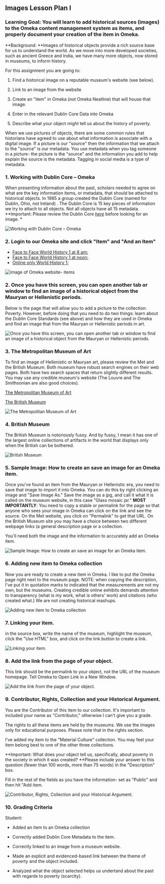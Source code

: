 ## Images Lesson Plan I 

### Learning Goal:  You will learn to add historical sources (images) to the Omeka content management system as items, and properly document your creation of the item in Omeka. 

**Background: **Images of historical objects provide a rich source base for us to understand the world. As we move into more developed societies, such as ancient Greece and India, we have many more objects, now stored in museums, to inform history. 

For this assignment you are going to:

1. Find a historical image on a reputable museum's website (see below). 

2. Link to an image from the website

3. Create an "item" in Omeka (not Omeka Neatline) that will house that image. 

4. Enter in the relevant Dublin Core Data into Omeka 

5. Describe what your object might tell us about the history of poverty.

When we use pictures of objects, there are some common rules that historians have agreed to use about what information is associate with a digital image. If a picture is our "source" then the information that we attach to the "source" is our metadata. You use metadata when you tag someone in a picture- the picture is the "source" and the information you add to help explain the source is the metadata. Tagging in social media is a type of metadata. 

### 1. Working with Dublin Core – Omeka

When presenting information about the past, scholars needed to agree on what are the key information items, or metadata, that should be attached to historical objects. In 1985 a group created the Dublin Core (named for Dublin, Ohio, not Ireland) . The Dublin Core is 15 key pieces of information we try to attach to all objects. Not all objects have all 15 metadata. **Important: Please review the Dublin Core *[*here*](https://omeka.org/codex/Working_with_Dublin_Core)* before looking for an image. *

![Working with Dublin Core – Omeka][1]

[1]: images/imageslessonplani_1101/working-with-dublin-core--ndash--omeka-squashed.png "image of Omeka and Dublin  Core standards."

### 2.  Login to our Omeka site and click "Item" and "And an Item"

- [Face to Face World History 1 at 8 am: ](http://jacknorton.org/1101-f2f-8am/admin/users/login)
- [Face to Face World History 1 at noon:](http://jacknorton.org/1101-f2f-noon/admin/users/login)
- [Online only World History 1:](http://jacknorton.org/1101-online-sp19/admin/users/login)

![][2]

[2]: images/imageslessonplani_1101/login-to-our-omeka-site-and-click--item--and--and-an-item--squashed.png "image of Omeka website- items"

### 2.  Once you have this screen, you can open another tab or window to find an image of a historical object from the Mauryan or Hellenistic periods. 

Below is the page that will allow you to add a picture to the collection: Poverty. However, before doing that you need to do two things: learn about the Dublin Core Standards (see above) and how they are used in Omeka and find an image that from the Mauryan or Hellenistic periods in art. 

![Once you have this screen, you can open another tab or window to find an image of a historical object from the Mauryan or Hellenistic periods. ][3]

[3]: images/imageslessonplani_1101/once-you-have-this-screen--you-can-open-another-tab-or-window-to-find-an-image-of-a-historical-objec-squashed.png "image of Omeka website, add an item"

### 3. The Metropolitan Museum of Art 

To find an image of Hellenistic or Mauryan art, please review the Met and the British Museum. Both museum have robust search engines on their web pages. Both have two search spaces that return slightly different results. You may use any credible museum's website (The Louvre and The Smithsonian are also good choices). 

[The Metropolitan Museum of Art](http://www.metmuseum.org/collection)

[The British Museum](http://www.britishmuseum.org/explore.aspx)

![The Metropolitan Museum of Art ][4]

[4]: images/imageslessonplani_1101/the-metropolitan-museum-of-art--squashed.png "Image of Metropolitican Museum of Art website"

### 4.  British Museum 

The British Museum is notoriously fussy. And by fussy, I mean it has one of the largest online collections of artifacts in the world that displays only when the British can be bothered. 

![British Museum ][5]

[5]: images/imageslessonplani_1101/british-museum--squashed.png "Image of British Museum website."

### 5.  Sample Image: How to create an save an image for an Omeka item. 

Once you've found an item from the Mauryan or Hellenistic era, you need to save that image to import it into Omeka. You can do this by right clicking an image and "Save Image As." Save the image as a jpg, and call it what it is called on the museum website, in this case "Glass mosaic jar."  **MOST IMPORTANTLY**: You need to copy a stable or permalink for the page so that anyone who sees your image in Omeka can click on the link and see the source. On the Met website, you click on "Permalink" to get that URL.  On the British Museum site you may have a choice between two different webpage links (a general description page or a collection. 

You'll need both the image and the information to accurately add an Omeka item. 

![Sample Image: How to create an save an image for an Omeka item. ][6]

[6]: images/imageslessonplani_1101/sample-image--how-to-create-an-save-an-image-for-an-omeka-item--squashed.png "image of permalink citation on museum web page. "

### 6. Adding new item to Omeka collection

Now you are ready to create a new item in Omeka. I like to put the Omeka page right next to the museum page. NOTE: when copying the description, I've put it in quotation marks to indicated that the measurements are not my own, but the museums. Creating credible online exhibits demands attention to transparency (what is my work, what is others' work) and citations (who created what.) We are not creating historical mashups.

![Adding new item to Omeka collection][7]

[7]: images/imageslessonplani_1101/adding-new-item-to-omeka-collection-squashed.png "image of Dublin Core standards on Omeka website"

### 7.  Linking your item. 

in the source box, write the name of the museum, highlight the museum, click the "Use HTML" box, and click on the link button to create a link. 

![Linking your item. ][8]

[8]: images/imageslessonplani_1101/linking-your-item--squashed.png "image of Omeka website. "

### 8. Add the link from the page of your object. 

This link should be the permalink to your object, not the URL of the museum homepage. Tell Omeka to Open Link in a New Window. 

![Add the link from the page of your object. ][9]

[9]: images/imageslessonplani_1101/add-the-link-from-the-page-of-your-object--squashed.png "iamge of Omeka website for linking"

### 9.  Contributor, Rights, Collection and your Historical Argument.  

You are the Contributor of this item to our collection. It's important to included your name as "Contributor," otherwise I can't give you a grade. 

The rights to all these items are held by the museums. We use the images only for educational purposes. Please note that in the rights section. 

I've added my item to the "Material Culture" collection. You may feel your item belong best to one of the other three collections. 

**Important: What does your object tell us, specifically, about poverty in the society in which it was created? **Please include your answer to this question (fewer than 100 words, more than 75 words) in the "Description" box. 

Fill in the rest of the fields as you have the information- set as "Public" and then hit "Add item. 



![Contributor, Rights, Collection and your Historical Argument.  ][10]

[10]: images/imageslessonplani_1101/contributor--rights--collection-and-your-historical-argument---squashed.png "I mage of Omeka website."

### 10.  Grading Criteria

Student: 

- Added an item to an Omeka collection 

- Correctly added Dublin Core Metadata to the item. 

- Correctly linked to an image from a museum website. 

- Made an explicit and evidenced-based link between the theme of poverty and the object included. 

- Analyzed what the object selected helps us undertand about the past with regards to poverty (scarcity).  